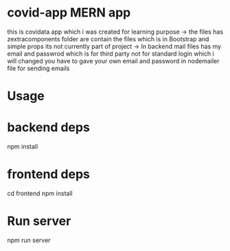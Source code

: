 # covid-app MERN app
this is covidata app which i was created for learning purpose
-> the files has zextracomponents folder are contain the files which is in Bootstrap and simple props its not currently part of project
-> In backend mail files has my email and passwrod which is for third party not for standard login which i will changed you have to gave your own email and password 
in nodemailer file for sending emails
# Usage
# backend deps
npm install
# frontend deps
cd frontend
npm install

# Run server
npm run server

